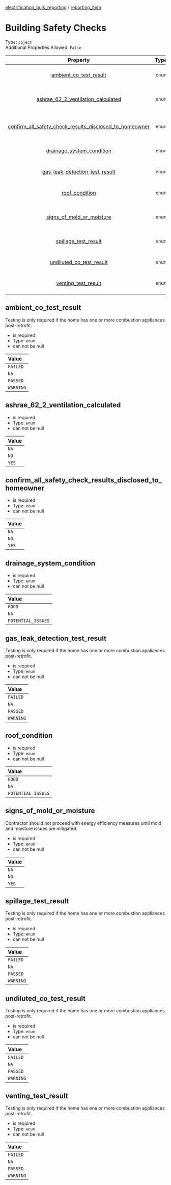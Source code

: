 


  
[electrification_bulk_reporting](electrification_bulk_reporting.md) / [reporting_item](reporting_item.md)
# Building Safety Checks
  
Type: `object`  
Additional Properties Allowed: `False`  
  

|Property|Type|Required|Format|Title|
| :---: | :---: | :---: | :---: | :---: |
|[ambient_co_test_result](#ambient_co_test_result)|`enum`|:white_check_mark:||Ambient CO test result|
|[ashrae_62_2_ventilation_calculated](#ashrae_62_2_ventilation_calculated)|`enum`|:white_check_mark:||ASHRAE 62.2 ventilation calculated|
|[confirm_all_safety_check_results_disclosed_to_homeowner](#confirm_all_safety_check_results_disclosed_to_homeowner)|`enum`|:white_check_mark:||ASHRAE 62.2 ventilation calculated|
|[drainage_system_condition](#drainage_system_condition)|`enum`|:white_check_mark:||Drainage system condition|
|[gas_leak_detection_test_result](#gas_leak_detection_test_result)|`enum`|:white_check_mark:||Ambient CO test result|
|[roof_condition](#roof_condition)|`enum`|:white_check_mark:||Drainage system condition|
|[signs_of_mold_or_moisture](#signs_of_mold_or_moisture)|`enum`|:white_check_mark:||ASHRAE 62.2 ventilation calculated|
|[spillage_test_result](#spillage_test_result)|`enum`|:white_check_mark:||Ambient CO test result|
|[undiluted_co_test_result](#undiluted_co_test_result)|`enum`|:white_check_mark:||Ambient CO test result|
|[venting_test_result](#venting_test_result)|`enum`|:white_check_mark:||Ambient CO test result|

## ambient_co_test_result
  
Testing is only required if the home has one or more combustion appliances post-retrofit.  
  

- is required
- Type: `enum`
- can not be null
  

|Value|
| :--- |
|`FAILED`|
|`NA`|
|`PASSED`|
|`WARNING`|

## ashrae_62_2_ventilation_calculated
  
  
  

- is required
- Type: `enum`
- can not be null
  

|Value|
| :--- |
|`NA`|
|`NO`|
|`YES`|

## confirm_all_safety_check_results_disclosed_to_homeowner
  
  
  

- is required
- Type: `enum`
- can not be null
  

|Value|
| :--- |
|`NA`|
|`NO`|
|`YES`|

## drainage_system_condition
  
  
  

- is required
- Type: `enum`
- can not be null
  

|Value|
| :--- |
|`GOOD`|
|`NA`|
|`POTENTIAL_ISSUES`|

## gas_leak_detection_test_result
  
Testing is only required if the home has one or more combustion appliances post-retrofit.  
  

- is required
- Type: `enum`
- can not be null
  

|Value|
| :--- |
|`FAILED`|
|`NA`|
|`PASSED`|
|`WARNING`|

## roof_condition
  
  
  

- is required
- Type: `enum`
- can not be null
  

|Value|
| :--- |
|`GOOD`|
|`NA`|
|`POTENTIAL_ISSUES`|

## signs_of_mold_or_moisture
  
Contractor should not proceed with energy efficiency measures until mold and moisture issues are mitigated.  
  

- is required
- Type: `enum`
- can not be null
  

|Value|
| :--- |
|`NA`|
|`NO`|
|`YES`|

## spillage_test_result
  
Testing is only required if the home has one or more combustion appliances post-retrofit.  
  

- is required
- Type: `enum`
- can not be null
  

|Value|
| :--- |
|`FAILED`|
|`NA`|
|`PASSED`|
|`WARNING`|

## undiluted_co_test_result
  
Testing is only required if the home has one or more combustion appliances post-retrofit.  
  

- is required
- Type: `enum`
- can not be null
  

|Value|
| :--- |
|`FAILED`|
|`NA`|
|`PASSED`|
|`WARNING`|

## venting_test_result
  
Testing is only required if the home has one or more combustion appliances post-retrofit.  
  

- is required
- Type: `enum`
- can not be null
  

|Value|
| :--- |
|`FAILED`|
|`NA`|
|`PASSED`|
|`WARNING`|
